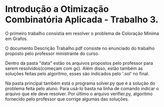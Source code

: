 # Introdução a Otimização Combinatória Aplicada - Trabalho 3.

O primeiro trabalho consistia em resolver o problema de Coloração Mínima em Grafos.

O documento Descrição Trabalho.pdf consiste no enunciado do trabalho proposto pelo professor ministrante do curso.

Dentro da pasta "data" estão os arquivos propostos pelo professor para serem resolvidos(começam com gc). Além disso, estão também as soluções feitas pelo algoritmo, esses são indicados pelo '.sol' no final. 

Na pasta principal também está o programa solver.py que é a solução do problema feita pelo aluno. Para usá-lo basta na linha de comando indicar o arquivo que ele deve resolver. Por último o arquivo verifier.py, algoritmo fornecido pelo professor que corrige algumas das soluções.